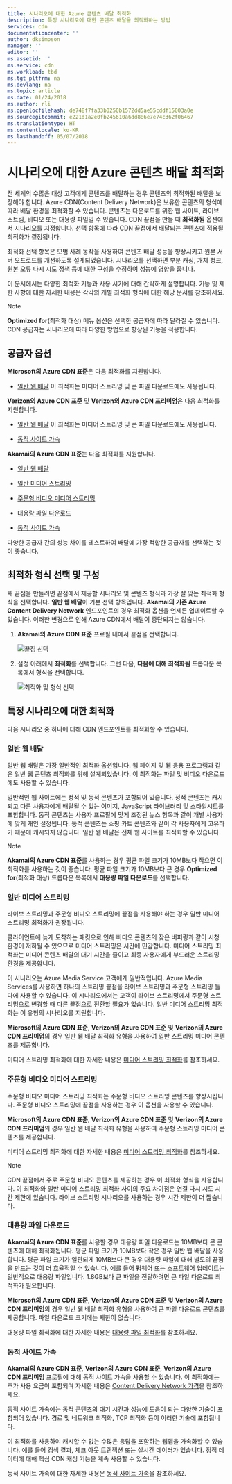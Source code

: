 ```yaml
---
title: 시나리오에 대한 Azure 콘텐츠 배달 최적화
description: 특정 시나리오에 대한 콘텐츠 배달을 최적화하는 방법
services: cdn
documentationcenter: ''
author: dksimpson
manager: ''
editor: ''
ms.assetid: ''
ms.service: cdn
ms.workload: tbd
ms.tgt_pltfrm: na
ms.devlang: na
ms.topic: article
ms.date: 01/24/2018
ms.author: rli
ms.openlocfilehash: de748f7fa33b0250b1572dd5ae55cddf15003a0e
ms.sourcegitcommit: e221d1a2e0fb245610a6dd886e7e74c362f06467
ms.translationtype: HT
ms.contentlocale: ko-KR
ms.lasthandoff: 05/07/2018
---
```

# <a name="optimize-azure-content-delivery-for-your-scenario"></a>시나리오에 대한 Azure 콘텐츠 배달 최적화

전 세계의 수많은 대상 고객에게 콘텐츠를 배달하는 경우 콘텐츠의 최적화된 배달을 보장해야 합니다. Azure CDN(Content Delivery Network)은 보유한 콘텐츠의 형식에 따라 배달 환경을 최적화할 수 있습니다. 콘텐츠는 다운로드를 위한 웹 사이트, 라이브 스트림, 비디오 또는 대용량 파일일 수 있습니다. CDN 끝점을 만들 때 **최적화됨** 옵션에서 시나리오를 지정합니다. 선택 항목에 따라 CDN 끝점에서 배달되는 콘텐츠에 적용될 최적화가 결정됩니다.

최적화 선택 항목은 모범 사례 동작을 사용하여 콘텐츠 배달 성능을 향상시키고 원본 서버 오프로드를 개선하도록 설계되었습니다. 시나리오를 선택하면 부분 캐싱, 개체 청크, 원본 오류 다시 시도 정책 등에 대한 구성을 수정하여 성능에 영향을 줍니다. 

이 문서에서는 다양한 최적화 기능과 사용 시기에 대해 간략하게 설명합니다. 기능 및 제한 사항에 대한 자세한 내용은 각각의 개별 최적화 형식에 대한 해당 문서를 참조하세요.

> [!NOTE]
> **Optimized for**(최적화 대상) 메뉴 옵션은 선택한 공급자에 따라 달라질 수 있습니다. CDN 공급자는 시나리오에 따라 다양한 방법으로 향상된 기능을 적용합니다. 

## <a name="provider-options"></a>공급자 옵션

**Microsoft의 Azure CDN 표준**은 다음 최적화를 지원합니다.

* [일반 웹 배달](#general-web-delivery) 이 최적화는 미디어 스트리밍 및 큰 파일 다운로드에도 사용됩니다.


**Verizon의 Azure CDN 표준** 및 **Verizon의 Azure CDN 프리미엄**은 다음 최적화를 지원합니다.

* [일반 웹 배달](#general-web-delivery) 이 최적화는 미디어 스트리밍 및 큰 파일 다운로드에도 사용됩니다.

* [동적 사이트 가속](#dynamic-site-acceleration) 


**Akamai의 Azure CDN 표준**는 다음 최적화를 지원합니다.

* [일반 웹 배달](#general-web-delivery) 

* [일반 미디어 스트리밍](#general-media-streaming)

* [주문형 비디오 미디어 스트리밍](#video-on-demand-media-streaming)

* [대용량 파일 다운로드](#large-file-download)

* [동적 사이트 가속](#dynamic-site-acceleration) 

다양한 공급자 간의 성능 차이를 테스트하여 배달에 가장 적합한 공급자를 선택하는 것이 좋습니다.

## <a name="select-and-configure-optimization-types"></a>최적화 형식 선택 및 구성

새 끝점을 만들려면 끝점에서 제공할 시나리오 및 콘텐츠 형식과 가장 잘 맞는 최적화 형식을 선택합니다. **일반 웹 배달**이 기본 선택 항목입니다. **Akamai의 기존 Azure Content Delivery Network** 엔드포인트의 경우 최적화 옵션을 언제든 업데이트할 수 있습니다. 이러한 변경으로 인해 Azure CDN에서 배달이 중단되지는 않습니다. 

1. **Akamai의 Azure CDN 표준** 프로필 내에서 끝점을 선택합니다.

    ![끝점 선택 ](./media/cdn-optimization-overview/01_Akamai.png)

2. 설정 아래에서 **최적화**를 선택합니다. 그런 다음, **다음에 대해 최적화됨** 드롭다운 목록에서 형식을 선택합니다.

    ![최적화 및 형식 선택](./media/cdn-optimization-overview/02_Select.png)

## <a name="optimization-for-specific-scenarios"></a>특정 시나리오에 대한 최적화

다음 시나리오 중 하나에 대해 CDN 엔드포인트를 최적화할 수 있습니다. 

### <a name="general-web-delivery"></a>일반 웹 배달

일반 웹 배달은 가장 일반적인 최적화 옵션입니다. 웹 페이지 및 웹 응용 프로그램과 같은 일반 웹 콘텐츠 최적화를 위해 설계되었습니다. 이 최적화는 파일 및 비디오 다운로드에도 사용할 수 있습니다.

일반적인 웹 사이트에는 정적 및 동적 콘텐츠가 포함되어 있습니다. 정적 콘텐츠는 캐시되고 다른 사용자에게 배달될 수 있는 이미지, JavaScript 라이브러리 및 스타일시트를 포함합니다. 동적 콘텐츠는 사용자 프로필에 맞게 조정된 뉴스 항목과 같이 개별 사용자에 맞게 개인 설정됩니다. 동적 콘텐츠는 쇼핑 카트 콘텐츠와 같이 각 사용자에게 고유하기 때문에 캐시되지 않습니다. 일반 웹 배달은 전체 웹 사이트를 최적화할 수 있습니다. 

> [!NOTE]
> **Akamai의 Azure CDN 표준**를 사용하는 경우 평균 파일 크기가 10MB보다 작으면 이 최적화를 사용하는 것이 좋습니다. 평균 파일 크기가 10MB보다 큰 경우 **Optimized for**(최적화 대상) 드롭다운 목록에서 **대용량 파일 다운로드**를 선택합니다.

### <a name="general-media-streaming"></a>일반 미디어 스트리밍

라이브 스트리밍과 주문형 비디오 스트리밍에 끝점을 사용해야 하는 경우 일반 미디어 스트리밍 최적화가 권장됩니다.

클라이언트에 늦게 도착하는 패킷으로 인해 비디오 콘텐츠의 잦은 버퍼링과 같이 시청 환경이 저하될 수 있으므로 미디어 스트리밍은 시간에 민감합니다. 미디어 스트리밍 최적화는 미디어 콘텐츠 배달의 대기 시간을 줄이고 최종 사용자에게 부드러운 스트리밍 환경을 제공합니다. 

이 시나리오는 Azure Media Service 고객에게 일반적입니다. Azure Media Services를 사용하면 하나의 스트리밍 끝점을 라이브 스트리밍과 주문형 스트리밍 둘 다에 사용할 수 있습니다. 이 시나리오에서는 고객이 라이브 스트리밍에서 주문형 스트리밍으로 변경할 때 다른 끝점으로 전환할 필요가 없습니다. 일반 미디어 스트리밍 최적화는 이 유형의 시나리오를 지원합니다.

**Microsoft의 Azure CDN 표준**, **Verizon의 Azure CDN 표준** 및 **Verizon의 Azure CDN 프리미엄**의 경우 일반 웹 배달 최적화 유형을 사용하여 일반 스트리밍 미디어 콘텐츠를 제공합니다.

미디어 스트리밍 최적화에 대한 자세한 내용은 [미디어 스트리밍 최적화](cdn-media-streaming-optimization.md)를 참조하세요.

### <a name="video-on-demand-media-streaming"></a>주문형 비디오 미디어 스트리밍

주문형 비디오 미디어 스트리밍 최적화는 주문형 비디오 스트리밍 콘텐츠를 향상시킵니다. 주문형 비디오 스트리밍에 끝점을 사용하는 경우 이 옵션을 사용할 수 있습니다.

**Microsoft의 Azure CDN 표준**, **Verizon의 Azure CDN 표준** 및 **Verizon의 Azure CDN 프리미엄**의 경우 일반 웹 배달 최적화 유형을 사용하여 주문형 스트리밍 미디어 콘텐츠를 제공합니다.

미디어 스트리밍 최적화에 대한 자세한 내용은 [미디어 스트리밍 최적화](cdn-media-streaming-optimization.md)를 참조하세요.

> [!NOTE]
> CDN 끝점에서 주로 주문형 비디오 콘텐츠를 제공하는 경우 이 최적화 형식을 사용합니다. 이 최적화와 일반 미디어 스트리밍 최적화 사이의 주요 차이점은 연결 다시 시도 시간 제한에 있습니다. 라이브 스트리밍 시나리오를 사용하는 경우 시간 제한이 더 짧습니다.

### <a name="large-file-download"></a>대용량 파일 다운로드

**Akamai의 Azure CDN 표준**를 사용할 경우 대용량 파일 다운로드는 10MB보다 큰 콘텐츠에 대해 최적화됩니다. 평균 파일 크기가 10MB보다 작은 경우 일반 웹 배달을 사용합니다. 평균 파일 크기가 일관되게 10MB보다 큰 경우 대용량 파일에 대해 별도의 끝점을 만드는 것이 더 효율적일 수 있습니다. 예를 들어 펌웨어 또는 소프트웨어 업데이트는 일반적으로 대용량 파일입니다. 1.8GB보다 큰 파일을 전달하려면 큰 파일 다운로드 최적화가 필요합니다.

**Microsoft의 Azure CDN 표준**, **Verizon의 Azure CDN 표준** 및 **Verizon의 Azure CDN 프리미엄**의 경우 일반 웹 배달 최적화 유형을 사용하여 큰 파일 다운로드 콘텐츠를 제공합니다. 파일 다운로드 크기에는 제한이 없습니다.

대용량 파일 최적화에 대한 자세한 내용은 [대용량 파일 최적화](cdn-large-file-optimization.md)를 참조하세요.

### <a name="dynamic-site-acceleration"></a>동적 사이트 가속

 **Akamai의 Azure CDN 표준**, **Verizon의 Azure CDN 표준**, **Verizon의 Azure CDN 프리미엄** 프로필에 대해 동적 사이트 가속을 사용할 수 있습니다. 이 최적화에는 추가 사용 요금이 포함되며 자세한 내용은 [Content Delivery Network 가격](https://azure.microsoft.com/pricing/details/cdn/)을 참조하세요.

동적 사이트 가속에는 동적 콘텐츠의 대기 시간과 성능에 도움이 되는 다양한 기술이 포함되어 있습니다. 경로 및 네트워크 최적화, TCP 최적화 등이 이러한 기술에 포함됩니다. 

이 최적화를 사용하여 캐시할 수 없는 수많은 응답을 포함하는 웹앱을 가속화할 수 있습니다. 예를 들어 검색 결과, 체크 아웃 트랜잭션 또는 실시간 데이터가 있습니다. 정적 데이터에 대해 핵심 CDN 캐싱 기능을 계속 사용할 수 있습니다. 

동적 사이트 가속에 대한 자세한 내용은 [동적 사이트 가속](cdn-dynamic-site-acceleration.md)을 참조하세요.



